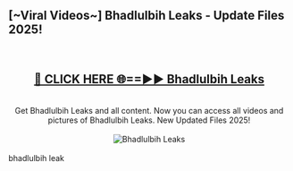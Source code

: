 <h2>[~Viral Videos~] Bhadlulbih Leaks - Update Files 2025!</h2>
<br>
<div align="center">
<h2><a href="https://betterlinks.top/A2PfLJ" rel="nofollow">🔴 CLICK HERE 🌐==►► Bhadlulbih Leaks</a></h2>
<br>
Get Bhadlulbih Leaks and all content. Now you can access all videos and pictures of Bhadlulbih Leaks. New Updated Files 2025!
<br>
<br>
<a href="https://betterlinks.top/A2PfLJ" rel="nofollow" data-target="animated-image.originalLink"><img src="https://i.ibb.co.com/WyWwxjT/player-gif2.gif" alt="Bhadlulbih Leaks" style="max-width: 100%; display: inline-block;" data-target="animated-image.originalImage"></a>
</div>
<br>
bhadlulbih leak
